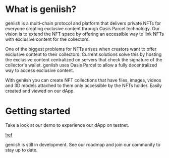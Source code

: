 # What is geniish?

geniish is a multi-chain protocol and platform that delivers private NFTs for everyone creating exclusive content through Oasis Parcel technology. Our vision is to extend the NFT space by offering an accessible way to link NFTs with exclusive content for the collectors.

One of the biggest problems for NFTs arises when creators want to offer exclusive content to their collectors. Current solutions solve this by hosting the exclusive content centralized on servers that check the signature of the collector's wallet. geniish uses Oasis Parcel to allow a fully decentralized way to access exclusive content.

With geniish you can create NFT collections that have files, images, videos and 3D models attached to them only accessible by the NFTs holder. Easily created and viewed on our dApp.

# Getting started

Take a look at our demo to experience our dApp on testnet.

[!ref](/guides/demo.md)

geniish is still in development. See our roadmap and join our community to stay up to date.
